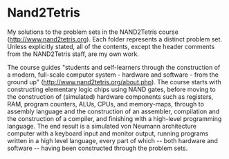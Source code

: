 # Nand2Tetris
My solutions to the problem sets in the NAND2Tetris course (http://www.nand2tetris.org). Each folder represents a distinct problem set. Unless explicitly stated, all of the contents, except the header comments from the NAND2Tetris staff, are my own work.

The course guides "students and self-learners through the construction of a modern, full-scale computer system - hardware and software - from the ground up" (http://www.nand2tetris.org/about.php). The course starts with constructing elementary logic chips using NAND gates, before moving to the construction of (simulated) hardware components such as registers, RAM, program counters, ALUs, CPUs, and memory-maps, through to assembly language and the construction of an assembler, compilation and the construction of a compiler, and finishing with a high-level programming language. The end result is a simulated von Neumann architecture computer with a keyboard input and monitor output, running programs written in a high level language, every part of which -- both hardware and software -- having been constructed through the problem sets.
